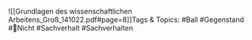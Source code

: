
![[Grundlagen des wissenschaftlichen Arbeitens_Groß_141022.pdf#page=8]]Tags & Topics:
   #Ball
   #Gegenstand
   #Nicht
   #Sachverhalt
   #Sachverhalten
